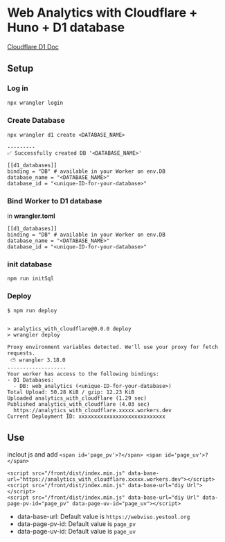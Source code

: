 # Web Analytics with Cloudflare + Huno + D1 database

[Cloudflare D1 Doc](https://developers.cloudflare.com/d1/get-started/)

## Setup

### Log in

```bash
npx wrangler login
```

### Create Database



```
npx wrangler d1 create <DATABASE_NAME>

---------
✅ Successfully created DB '<DATABASE_NAME>'

[[d1_databases]]
binding = "DB" # available in your Worker on env.DB
database_name = "<DATABASE_NAME>"
database_id = "<unique-ID-for-your-database>"

```

### Bind Worker to D1 database

in **wrangler.toml**

```
[[d1_databases]]
binding = "DB" # available in your Worker on env.DB
database_name = "<DATABASE_NAME>"
database_id = "<unique-ID-for-your-database>"
```



### init database

```
npm run initSql
```


### Deploy

```
$ npm run deploy


> analytics_with_cloudflare@0.0.0 deploy
> wrangler deploy

Proxy environment variables detected. We'll use your proxy for fetch requests.
 ⛅️ wrangler 3.18.0
-------------------
Your worker has access to the following bindings:
- D1 Databases:
  - DB: web_analytics (<unique-ID-for-your-database>)
Total Upload: 50.28 KiB / gzip: 12.23 KiB
Uploaded analytics_with_cloudflare (1.29 sec)
Published analytics_with_cloudflare (4.03 sec)
  https://analytics_with_cloudflare.xxxxx.workers.dev
Current Deployment ID: xxxxxxxxxxxxxxxxxxxxxxxxxxxx
```


## Use

inclout js and add `<span id='page_pv'>?</span> <span id='page_uv'>?</span>`
```
<script src="/front/dist/index.min.js" data-base-url="https://analytics_with_cloudflare.xxxxx.workers.dev"></script>
<script src="/front/dist/index.min.js" data-base-url="diy Url"></script>
<script src="/front/dist/index.min.js" data-base-url="diy Url" data-page-pv-id="page_pv" data-page-uv-id="page_uv"></script>
```

- data-base-url: Default value is `https://webviso.yestool.org`
- data-page-pv-id: Default value is `page_pv`
- data-page-uv-id: Default value is `page_uv`